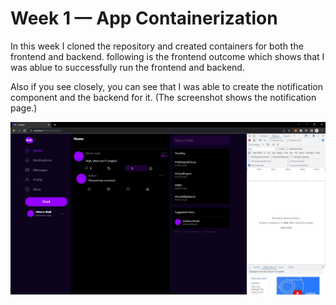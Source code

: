 # Week 1 — App Containerization

In this week I cloned the repository and created containers for both the frontend and backend. following is the frontend outcome which shows that I was ablue to successfully run the frontend and backend.

Also if you see closely, you can see that I was able to create the notification component and the backend for it. (The screenshot shows the notification page.)

![Cruddur Graphic](../_docs/assets/week_01_1.JPG)